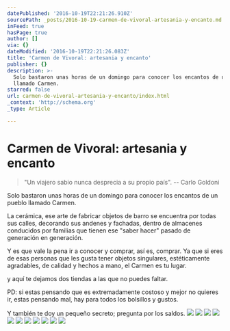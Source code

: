 ```yaml
---
datePublished: '2016-10-19T22:21:26.910Z'
sourcePath: _posts/2016-10-19-carmen-de-vivoral-artesania-y-encanto.md
inFeed: true
hasPage: true
author: []
via: {}
dateModified: '2016-10-19T22:21:26.083Z'
title: 'Carmen de Vivoral: artesania y encanto'
publisher: {}
description: >-
  Solo bastaron unas horas de un domingo para conocer los encantos de un pueblo
  llamado Carmen.
starred: false
url: carmen-de-vivoral-artesania-y-encanto/index.html
_context: 'http://schema.org'
_type: Article

---
```

# Carmen de Vivoral: artesania y encanto

> "Un viajero sabio nunca desprecia a su propio país". -- Carlo Goldoni

Solo bastaron unas horas de un domingo para conocer los encantos de un pueblo llamado Carmen.

La cerámica, ese arte de fabricar objetos de barro se encuentra por todas sus calles, decorando sus andenes y fachadas, dentro de almacenes conducidos por familias que tienen ese "saber hacer" pasado de generación en generación.

Y es que vale la pena ir a conocer y comprar, así es, comprar. Ya que si eres de esas personas que les gusta tener objetos singulares, estéticamente agradables, de calidad y hechos a mano, el Carmen es tu lugar.

y aquí te dejamos dos tiendas a las que no puedes faltar.

PD: si estas pensando que es extremadamente costoso y mejor no quieres ir, estas pensando mal, hay para todos los bolsillos y gustos.

Y también te doy un pequeño secreto; pregunta por los saldos.
![](https://s3-us-west-2.amazonaws.com/the-grid-img/p/35de2388243b4dc55d676fb73d96a4efab5ddc40.jpg)
![](https://the-grid-user-content.s3-us-west-2.amazonaws.com/96b18edb-9356-4515-b8a2-17475da312e1.jpg)
![](https://the-grid-user-content.s3-us-west-2.amazonaws.com/bb79c2d4-579d-4549-9120-d1c063cf70f0.jpg)
![](https://the-grid-user-content.s3-us-west-2.amazonaws.com/43f9f276-573a-4160-b590-b8fad2303d56.jpg)
![](https://the-grid-user-content.s3-us-west-2.amazonaws.com/9c9787e1-798f-4c61-9edb-c21a34988cf9.jpg)
![](https://the-grid-user-content.s3-us-west-2.amazonaws.com/ef16f897-5d32-4093-b8cf-af17f12aaaea.jpg)
![](https://the-grid-user-content.s3-us-west-2.amazonaws.com/9b61ddae-37b0-416c-af63-473799a6c20d.jpg)
![](https://s3-us-west-2.amazonaws.com/the-grid-img/p/6661b301c118a33f95eac3031cb0fa59cf70154d.jpg)
![](https://s3-us-west-2.amazonaws.com/the-grid-img/p/f8ddc89119dcb784976b46bcc6739f7fa954bb4c.jpg)
![](https://the-grid-user-content.s3-us-west-2.amazonaws.com/ddc95703-20d2-409f-a8f9-79f511d75128.jpg)
![](https://the-grid-user-content.s3-us-west-2.amazonaws.com/6d451a85-3e55-47f8-b86d-965d3f00e99f.jpg)